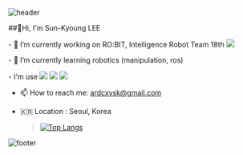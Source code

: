 ![header](https://capsule-render.vercel.app/api?type=waving&color=gradient&height=170&section=header&text=lee-sunkyoung&fontSize=60&animation=fadeIn&fontAlignY=38&descAlignY=55&descAlign=72.8)


##👋Hi, I'm Sun-Kyoung LEE 

 <p>- 🔭 I’m currently working on RO:BIT, Intelligence Robot Team 18th <a href="https://github.com/RO-BIT-Intelligence-Robot-Team"><img src="https://img.shields.io/badge/Team RO:BIT-white?style=flat&logo=windowsterminal&logoColor=red"/></a></p> 
 
  <p>- 🌱 I’m currently learning robotics (manipulation, ros)</p>
 
 <p>- I'm use <img src="https://img.shields.io/badge/C++-00599C?style=flat&logo=cplusplus&logoColor=white"/> <img src="https://img.shields.io/badge/Ros-22314E?style=flat&logo=ros&logoColor=white"/> <img src="https://img.shields.io/badge/Python-3776AB?style=flat&logo=python&logoColor=white"/>  </p>
  
- 📫 How to reach me: ardcxvsk@gmail.com

- 🇰🇷 Location : Seoul, Korea


  > [![Top Langs](https://github-readme-stats.vercel.app/api/top-langs/?username=lee-sunkyoung&exclude_repo=lee-sunkyoung.github.io&layout=compact&theme=tokyonight)](https://github.com/anuraghazra/github-readme-stats)

![footer](https://capsule-render.vercel.app/api?type=waving&&color=gradient&height=80&section=footer&fontSize=90)
